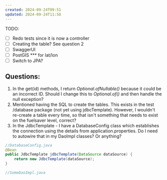 ```yaml
---
created: 2024-09-24T09:51
updated: 2024-09-24T11:58
---
```

TODO: 
- [ ] Redo tests since it is now a controller
- [ ] Creating the table? See question 2
- [ ] SwaggerUI 
- [ ] PostGIS *** for lat/lon
- [ ] Switch to JPA?

## Questions: 
1. In the get(id) methods, I return *Optional.ofNullable()* because it could be an incorrect ID. Should I change this to *Optional.of()* and then handle the null exception? 
2. Mentioned having the SQL to create the tables. This exists in the test /database package (not yet using jdbcTemplate). However, I wouldn't re-create a table every time, so that isn't something that needs to exist on the fuelsaver level, correct? 
3. In the JdbcTemplate - I have a DatabaseConfig class which establishes the connection using the details from application.properties. Do I need to autowire that in my DaoImpl classes? Or anything? 
```java
//DatabaseConfig.java
@Bean
public JdbcTemplate jdbcTemplate(DataSource dataSource) {
	return new JdbcTemplate(dataSource);
}

//SomeDaoImpl.java
```

